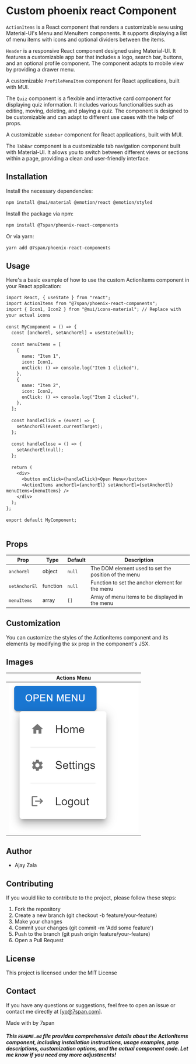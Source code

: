 # Custom phoenix react Component

`ActionItems` is a React component that renders a customizable `menu` using Material-UI's Menu and MenuItem components. It supports displaying a list of menu items with icons and optional dividers between the items.

`Header` is a responsive React component designed using Material-UI. It features a customizable app bar that includes a logo, search bar, buttons, and an optional profile component. The component adapts to mobile view by providing a drawer menu.

A customizable `ProfileMenuItem` component for React applications, built with MUI.

The `Quiz` component is a flexible and interactive card component for displaying quiz information. It includes various functionalities such as editing, moving, deleting, and playing a quiz. The component is designed to be customizable and can adapt to different use cases with the help of props.

A customizable `sidebar` component for React applications, built with MUI.

The `TabBar` component is a customizable tab navigation component built with Material-UI. It allows you to switch between different views or sections within a page, providing a clean and user-friendly interface.

## Installation

Install the necessary dependencies:

```bash
npm install @mui/material @emotion/react @emotion/styled
```

Install the package via npm:

```bash
npm install @7span/phoenix-react-components
```

Or via yarn:
```bash
yarn add @7span/phoenix-react-components
```

## Usage
Here's a basic example of how to use the custom ActionItems component in your React application:

```
import React, { useState } from "react";
import ActionItems from "@7span/phoenix-react-components";
import { Icon1, Icon2 } from "@mui/icons-material"; // Replace with your actual icons

const MyComponent = () => {
  const [anchorEl, setAnchorEl] = useState(null);

  const menuItems = [
    {
      name: "Item 1",
      icon: Icon1,
      onClick: () => console.log("Item 1 clicked"),
    },
    {
      name: "Item 2",
      icon: Icon2,
      onClick: () => console.log("Item 2 clicked"),
    },
  ];

  const handleClick = (event) => {
    setAnchorEl(event.currentTarget);
  };

  const handleClose = () => {
    setAnchorEl(null);
  };

  return (
    <div>
      <button onClick={handleClick}>Open Menu</button>
      <ActionItems anchorEl={anchorEl} setAnchorEl={setAnchorEl} menuItems={menuItems} />
    </div>
  );
};

export default MyComponent;


```

## Props

| Prop          | Type     | Default | Description                                           |
|---------------|----------|---------|-------------------------------------------------------|
| `anchorEl`    | object   | `null`  | The DOM element used to set the position of the menu  |
| `setAnchorEl` | function | `null`  | Function to set the anchor element for the menu       |
| `menuItems`   | array    | `[]`    | Array of menu items to be displayed in the menu       |



## Customization
You can customize the styles of the ActionItems component and its elements by modifying the sx prop in the component's JSX.

## Images
| Actions Menu |
|:-:|
|![Action Image](https://github.com/akshay-7span/react-component-library/blob/VS-237/ActionItems/ActionItems.png)|

## Author
- Ajay Zala

## Contributing
If you would like to contribute to the project, please follow these steps:
1. Fork the repository
2. Create a new branch (git checkout -b feature/your-feature)
3. Make your changes
4. Commit your changes (git commit -m 'Add some feature')
5. Push to the branch (git push origin feature/your-feature)
6. Open a Pull Request


## License
This project is licensed under the MIT License

## Contact
If you have any questions or suggestions, feel free to open an issue or contact me directly at [yo@7span.com].


Made with by 7span
##### This `README.md` file provides comprehensive details about the ActionItems component, including installation instructions, usage examples, prop descriptions, customization options, and the actual component code. Let me know if you need any more adjustments!


